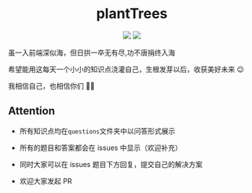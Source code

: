 <h1 align="center">plantTrees</h1>

<p align="center">
  <img src="https://img.shields.io/badge/license-MIT-blue.svg"> 
  <a href="https://github.com/HJY-xh/plantTrees/pulls"><img src="https://img.shields.io/badge/PRs-welcome-brightgreen.svg"></a>
</p>

虽一入前端深似海，但日拱一卒无有尽,功不唐捐终入海

希望能用这每天一个小小的知识点浇灌自己，生根发芽以后，收获美好未来 😉

我相信自己，也相信你们 💪💪

## Attention

- 所有知识点均在`questions`文件夹中以问答形式展示

- 所有的题目和答案都会在 issues 中显示（欢迎补充）

- 同时大家可以在 issues 题目下方回复，提交自己的解决方案

- 欢迎大家发起 PR
